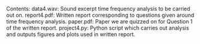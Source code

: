 Contents: 
data4.wav: Sound excerpt time frequency analysis to be carried out on.
report4.pdf: Written report corresponding to questions given around time frequency analysis.
paper.pdf: Paper we are quizzed on for Question 1 of the written report.
project4.py: Python script which carries out analysis and outputs figures and plots used in written report.
